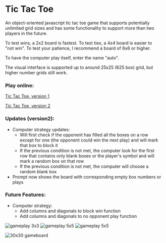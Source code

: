 # Tic Tac Toe

An object-oriented javascript tic tac toe game that supports potentially unlimited grid sizes and has some functionality to support more than two players in the future.

To test wins, a 2x2 board is fastest. To test ties, a 4x4 board is easier to "not win". To test your patience, I recommend a board of 6x6 or higher.

To have the computer play itself, enter the name "auto".

The visual interface is supported up to around 25x25 (625 box) grid, but higher number grids still work.

### Play online:

[Tic Tac Toe, version 1](http://tictactoe-ld-dean.bitballoon.com/ "Tic Tac Toe v1 by LD Dean")

[Tic Tac Toe, version 2](http://tictactoe-v2-ld-dean.bitballoon.com// "Tic Tac Toe v2 by LD Dean")

### Updates (version2):
+ Computer strategy updates:
  + Will first check if the opponent has filled all the boxes on a row except for one (the opponent could win the next play) and will mark that box to block it
  + If the previous condition is not met, the computer look for the first row that contains only blank boxes or the player's symbol and will mark a random box on that row
  + If the previous condition is not met, the computer will choose a random blank box
+ Prompt now shows the board with corresponding empty box numbers or plays

### Future Features:
+ Computer strategy:
  + Add columns and diagonals to block win function
  + Add columns and diagonals to no opponent play function

![gameplay 3x3](https://i.imgflip.com/26bzrc.gif) ![gameplay 5x5](https://i.imgflip.com/26c2sc.gif) ![gameplay 5x5](https://i.imgflip.com/26c3l1.gif)

![30x30 gameboard](https://i.imgflip.com/26bybj.jpg)
